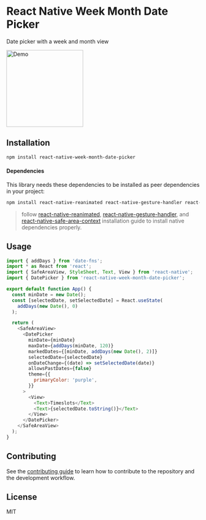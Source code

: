 # React Native Week Month Date Picker

Date picker with a week and month view

<img src="https://user-images.githubusercontent.com/5333875/156450983-d504b47f-5fac-4be2-ac9d-ccdb239006e9.gif" alt="Demo" width="200"/>

## Installation

```sh
npm install react-native-week-month-date-picker
```
#### Dependencies

This library needs these dependencies to be installed as peer dependencies in your project:

```bash
npm install react-native-reanimated react-native-gesture-handler react-native-safe-area-context moment date-fns
```
> follow [react-native-reanimated](https://docs.swmansion.com/react-native-reanimated/docs/fundamentals/installation), [react-native-gesture-handler](https://docs.swmansion.com/react-native-gesture-handler/docs/installation), and [react-native-safe-area-context](https://github.com/th3rdwave/react-native-safe-area-context#getting-started) installation guide to install native dependencies properly. 

## Usage

```js
import { addDays } from 'date-fns';
import * as React from 'react';
import { SafeAreaView, StyleSheet, Text, View } from 'react-native';
import { DatePicker } from 'react-native-week-month-date-picker';

export default function App() {
  const minDate = new Date();
  const [selectedDate, setSelectedDate] = React.useState(
    addDays(new Date(), 0)
  );

  return (
    <SafeAreaView>
      <DatePicker
        minDate={minDate}
        maxDate={addDays(minDate, 120)}
        markedDates={[minDate, addDays(new Date(), 2)]}
        selectedDate={selectedDate}
        onDateChange={(date) => setSelectedDate(date)}
        allowsPastDates={false}
        theme={{
          primaryColor: 'purple',
        }}
      >
        <View>
          <Text>Timeslots</Text>
          <Text>{selectedDate.toString()}</Text>
        </View>
      </DatePicker>
    </SafeAreaView>
  );
}
```

## Contributing

See the [contributing guide](CONTRIBUTING.md) to learn how to contribute to the repository and the development workflow.

## License

MIT
